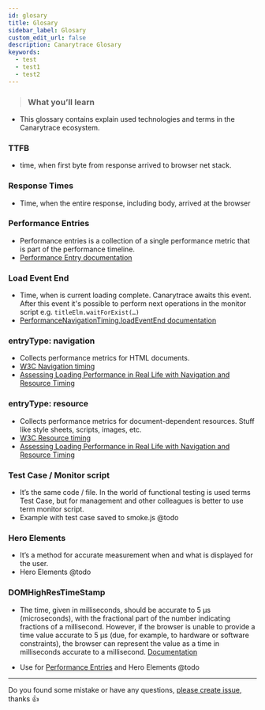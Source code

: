 ```yaml
---
id: glosary
title: Glosary
sidebar_label: Glosary
custom_edit_url: false
description: Canarytrace Glosary
keywords:
  - test
  - test1
  - test2
---
```


> ### What you’ll learn
- This glossary contains explain used technologies and terms in the Canarytrace ecosystem.

### TTFB
- time, when first byte from response arrived to browser net stack.

### Response Times
- Time, when the entire response, including body, arrived at the browser

### Performance Entries
- Performance entries is a collection of a single performance metric that is part of the performance timeline.
- [Performance Entry documentation](https://developer.mozilla.org/en-US/docs/Web/API/PerformanceEntry)

### Load Event End
- Time, when is current loading complete. Canarytrace awaits this event. After this event it's possible to perform next operations in the monitor script e.g. `titleElm.waitForExist(…)`
- [PerformanceNavigationTiming.loadEventEnd documentation](https://developer.mozilla.org/en-US/docs/Web/API/PerformanceNavigationTiming/loadEventEnd)

### entryType: navigation
- Collects performance metrics for HTML documents.
- [W3C Navigation timing](https://w3c.github.io/navigation-timing/)
- [Assessing Loading Performance in Real Life with Navigation and Resource Timing](https://developers.google.com/web/fundamentals/performance/navigation-and-resource-timing)

### entryType: resource
- Collects performance metrics for document-dependent resources. Stuff like style sheets, scripts, images, etc.
- [W3C Resource timing](https://w3c.github.io/resource-timing/)
- [Assessing Loading Performance in Real Life with Navigation and Resource Timing](https://developers.google.com/web/fundamentals/performance/navigation-and-resource-timing)

### Test Case / Monitor script
- It’s the same code / file. In the world of functional testing is used terms Test Case, but for management and other colleagues is better to use term monitor script.
- Example with test case saved to smoke.js  @todo

### Hero Elements
- It’s a method for accurate measurement when and what is displayed for the user.
- Hero Elements @todo

### DOMHighResTimeStamp
- The time, given in milliseconds, should be accurate to 5 µs (microseconds), with the fractional part of the number indicating fractions of a millisecond. However, if the browser is unable to provide a time value accurate to 5 µs (due, for example, to hardware or software constraints), the browser can represent the value as a time in milliseconds accurate to a millisecond. [Documentation](https://developer.mozilla.org/en-US/docs/Web/API/DOMHighResTimeStamp)

- Use for [Performance Entries](https://canarytrace.atlassian.net/wiki/spaces/CDD/pages/192315512/Performance+Entries) and Hero Elements @todo

---

Do you found some mistake or have any questions, [please create issue](https://github.com/canarytrace/documentation/issues/new/choose), thanks 👍